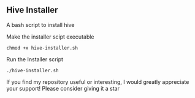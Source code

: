 ## Hive Installer 
A bash script to install hive

Make the installer scipt executable

	chmod +x hive-installer.sh

Run the Installer script

	./hive-installer.sh


If you find my repository useful or interesting, I would greatly appreciate your support! Please consider giving it a star
